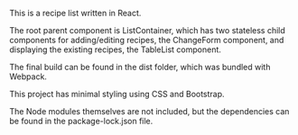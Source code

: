 This is  a recipe list written in React. 

The root parent component is ListContainer, which has two stateless child components for adding/editing recipes, the ChangeForm component, and displaying the existing recipes, the TableList component.

The final build can be found in the dist folder, which was bundled with Webpack.

This project has minimal styling using CSS and Bootstrap.

The Node modules themselves are not included, but the dependencies can be found in the package-lock.json file.